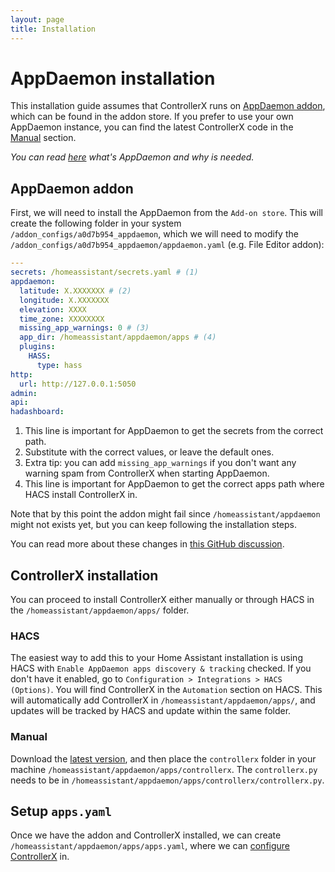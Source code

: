 ```yaml
---
layout: page
title: Installation
---
```


# AppDaemon installation

This installation guide assumes that ControllerX runs on [AppDaemon addon](https://github.com/hassio-addons/addon-appdaemon), which can be found in the addon store. If you prefer to use your own AppDaemon instance, you can find the latest ControllerX code in the [Manual](#manual) section.

_You can read [here](/controllerx/others/run-appdaemon) what's AppDaemon and why is needed._

## AppDaemon addon

First, we will need to install the AppDaemon from the `Add-on store`. This will create the following folder in your system `/addon_configs/a0d7b954_appdaemon`, which we will need to modify the `/addon_configs/a0d7b954_appdaemon/appdaemon.yaml` (e.g. File Editor addon):

```yaml
---
secrets: /homeassistant/secrets.yaml # (1)
appdaemon:
  latitude: X.XXXXXXX # (2)
  longitude: X.XXXXXXX
  elevation: XXXX
  time_zone: XXXXXXXX
  missing_app_warnings: 0 # (3)
  app_dir: /homeassistant/appdaemon/apps # (4)
  plugins:
    HASS:
      type: hass
http:
  url: http://127.0.0.1:5050
admin:
api:
hadashboard:
```

1. This line is important for AppDaemon to get the secrets from the correct path.
2. Substitute with the correct values, or leave the default ones.
3. Extra tip: you can add `missing_app_warnings` if you don't want any warning spam from ControllerX when starting AppDaemon.
4. This line is important for AppDaemon to get the correct apps path where HACS install ControllerX in.

Note that by this point the addon might fail since `/homeassistant/appdaemon` might not exists yet, but you can keep following the installation steps.

You can read more about these changes in [this GitHub discussion](https://github.com/xaviml/controllerx/discussions/874).

## ControllerX installation

You can proceed to install ControllerX either manually or through HACS in the `/homeassistant/appdaemon/apps/` folder.

### HACS

The easiest way to add this to your Home Assistant installation is using HACS with `Enable AppDaemon apps discovery & tracking` checked. If you don't have it enabled, go to `Configuration > Integrations > HACS (Options)`. You will find ControllerX in the `Automation` section on HACS. This will automatically add ControllerX in `/homeassistant/appdaemon/apps/`, and updates will be tracked by HACS and update within the same folder.

### Manual

Download the [latest version](https://github.com/xaviml/controllerx/releases/latest/download/controllerx.zip), and then place the `controllerx` folder in your machine `/homeassistant/appdaemon/apps/controllerx`. The `controllerx.py` needs to be in `/homeassistant/appdaemon/apps/controllerx/controllerx.py`.

## Setup `apps.yaml`

Once we have the addon and ControllerX installed, we can create `/homeassistant/appdaemon/apps/apps.yaml`, where we can [configure ControllerX](../configuration) in.
